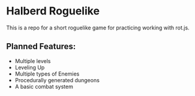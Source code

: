 # Halberd Roguelike

This is a repo for a short roguelike game for practicing working with rot.js.

## Planned Features: 
- Multiple levels
- Leveling Up 
- Multiple types of Enemies
- Procedurally generated dungeons
- A basic combat system 



